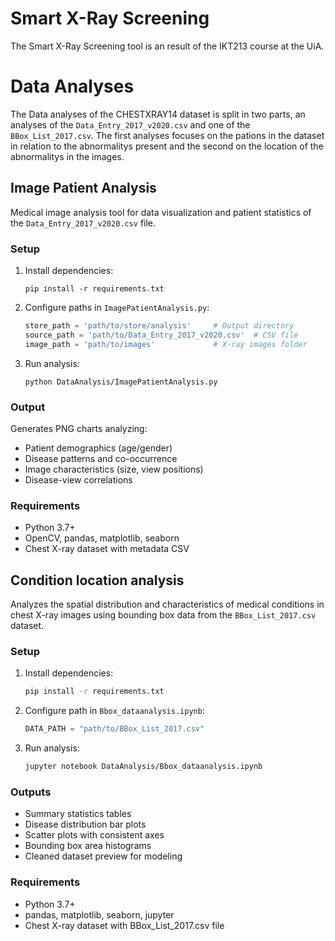 # Smart X-Ray Screening
The Smart X-Ray Screening tool is an result of the IKT213 course at the UiA.
# Data Analyses 
The Data analyses of the CHESTXRAY14 dataset is split in two parts, an analyses of the `Data_Entry_2017_v2020.csv` and one of the `BBox_List_2017.csv`. The first analyses focuses on the pations in the dataset in relation to the abnormalitys present and the second on the location of the abnormalitys in the images.
## Image Patient Analysis

Medical image analysis tool for data visualization and patient statistics of the `Data_Entry_2017_v2020.csv` file.

### Setup
1. Install dependencies:
   ```
   pip install -r requirements.txt
   ```

2. Configure paths in `ImagePatientAnalysis.py`:
   ```python
   store_path = 'path/to/store/analysis'     # Output directory
   source_path = 'path/to/Data_Entry_2017_v2020.csv'  # CSV file
   image_path = 'path/to/images'             # X-ray images folder
   ```

3. Run analysis:
   ```
   python DataAnalysis/ImagePatientAnalysis.py
   ```

### Output
Generates PNG charts analyzing:
- Patient demographics (age/gender)
- Disease patterns and co-occurrence  
- Image characteristics (size, view positions)
- Disease-view correlations

### Requirements
- Python 3.7+
- OpenCV, pandas, matplotlib, seaborn
- Chest X-ray dataset with metadata CSV


## Condition location analysis

Analyzes the spatial distribution and characteristics of medical conditions in chest X-ray images using bounding box data from the `BBox_List_2017.csv` dataset.

### Setup
1. Install dependencies:
   ```bash
   pip install -r requirements.txt
   ```

2. Configure path in `Bbox_dataanalysis.ipynb`:
   ```python
   DATA_PATH = "path/to/BBox_List_2017.csv"
   ```

3. Run analysis:
   ```bash
   jupyter notebook DataAnalysis/Bbox_dataanalysis.ipynb
   ```
### Outputs

- Summary statistics tables
- Disease distribution bar plots
- Scatter plots with consistent axes
- Bounding box area histograms
- Cleaned dataset preview for modeling

### Requirements
- Python 3.7+
- pandas, matplotlib, seaborn, jupyter
- Chest X-ray dataset with BBox_List_2017.csv file


